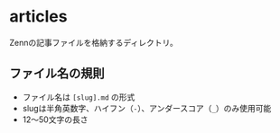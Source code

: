 # articles

Zennの記事ファイルを格納するディレクトリ。

## ファイル名の規則
- ファイル名は `[slug].md` の形式
- slugは半角英数字、ハイフン（`-`）、アンダースコア（`_`）のみ使用可能
- 12〜50文字の長さ
